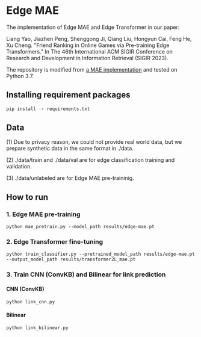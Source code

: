# Edge MAE

The implementation of Edge MAE and Edge Transformer in our paper: 

Liang Yao, Jiazhen Peng, Shenggong Ji, Qiang Liu, Hongyun Cai, Feng He, Xu Cheng. "Friend Ranking in Online Games via Pre-training Edge Transformers." In The 46th International ACM SIGIR Conference on Research and Development in Information Retrieval (SIGIR 2023).

The repository is modified from [a MAE implementation](https://github.com/IcarusWizard/MAE) and tested on Python 3.7.


## Installing requirement packages

```bash
pip install -r requirements.txt
```

## Data

(1) Due to privacy reason, we could not provide real world data, but we prepare synthetic data in the same format in ./data.

(2) ./data/train and ./data/val are for edge classification training and validation.

(3) ./data/unlabeled are for Edge MAE pre-traininig.

## How to run
 
### 1. Edge MAE pre-training


```shell
python mae_pretrain.py --model_path results/edge-mae.pt
```


### 2. Edge Transformer fine-tuning

```shell
python train_classifier.py --pretrained_model_path results/edge-mae.pt --output_model_path results/transformer2L_mae.pt
```

### 3. Train CNN (ConvKB) and Bilinear for link prediction


#### CNN (ConvKB)

```shell
python link_cnn.py
```

#### Bilinear

```shell
python link_bilinear.py
```
